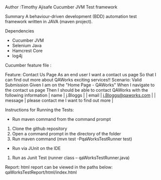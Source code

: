 Author :Timothy Ajisafe
Cucumber JVM Test framework

Summary
A behaviour-driven development (BDD) automation test framework written in JAVA (maven project).

Dependencies
- Cucumber JVM
- Selenium Java
- Hamcrest Core
- log4j

Cucumber feature file :

Feature: Contact Us Page
  As an end user
  I want a contact us page
  So that I can find out more about QAWorks exciting services!!
  Scenario: Valid Submission
    Given I am on the "Home Page - QAWorks"
    When I navigate to the contact us page
    Then I should be able to contact QAWorks with the following information
      | name    | j.Bloggs                                  |
      | email   | j.Bloggs@qaworks.com                      |
      | message | please contact me I want to find out more |


Instructions for Running the Tests:

-	Run maven command from the command prompt
1.  Clone the github repository
2.	Open a command prompt in the directory of the folder 
3.	Run maven command (mvn test -PqaWorksTestRunner test) 

-	Run via JUnit on the IDE
1.	Run as Junit Test (runner class – qaWorksTestRunner.java)


Report: html report can be viewed in the paths below:
              qaWorksTestReport/html/index.html
